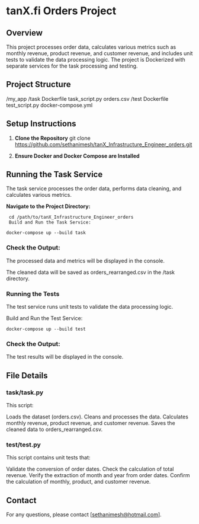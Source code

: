 # tanX.fi Orders Project

## Overview

This project processes order data, calculates various metrics such as monthly revenue, product revenue, and customer revenue, and includes unit tests to validate the data processing logic. The project is Dockerized with separate services for the task processing and testing.

## Project Structure

/my_app
  /task
    Dockerfile
    task_script.py
    orders.csv
  /test
    Dockerfile
    test_script.py
docker-compose.yml


## Setup Instructions

1. **Clone the Repository**
   git clone https://github.com/sethanimesh/tanX_Infrastructure_Engineer_orders.git

2. **Ensure Docker and Docker Compose are Installed**
  
## Running the Task Service
The task service processes the order data, performs data cleaning, and calculates various metrics.


**Navigate to the Project Directory:**

 ```
  cd /path/to/tanX_Infrastructure_Engineer_orders
  Build and Run the Task Service:
```

```
docker-compose up --build task
```

### Check the Output:

The processed data and metrics will be displayed in the console.

The cleaned data will be saved as orders_rearranged.csv in the /task directory.


### Running the Tests
The test service runs unit tests to validate the data processing logic.

Build and Run the Test Service:
```
docker-compose up --build test
```

### Check the Output:
The test results will be displayed in the console.

## File Details

### task/task.py

This script:

Loads the dataset (orders.csv).
Cleans and processes the data.
Calculates monthly revenue, product revenue, and customer revenue.
Saves the cleaned data to orders_rearranged.csv.


### test/test.py

This script contains unit tests that:

Validate the conversion of order dates.
Check the calculation of total revenue.
Verify the extraction of month and year from order dates.
Confirm the calculation of monthly,
product, and customer revenue.

## Contact

For any questions, please contact [sethanimesh@hotmail.com].
